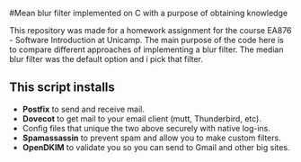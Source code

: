 #Mean blur filter implemented on C with a purpose of obtaining knowledge

This repository was made for a homework assignment for the course EA876 - Software
Introduction at Unicamp. The main purpose of the code here is to compare different approaches of implementing
a blur filter. The median blur filter was the default option and i pick that filter.


## This script installs

- **Postfix** to send and receive mail.
- **Dovecot** to get mail to your email client (mutt, Thunderbird, etc).
- Config files that unique the two above securely with native log-ins.
- **Spamassassin** to prevent spam and allow you to make custom filters.
- **OpenDKIM** to validate you so you can send to Gmail and other big sites.
